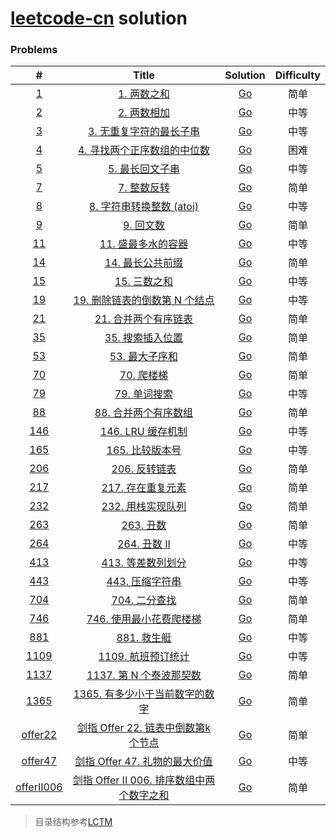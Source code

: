 # [leetcode-cn](https://leetcode-cn.com/) solution



### Problems
|                   #                   |                                                          Title                                                           |               Solution                | Difficulty |
| :-----------------------------------: | :----------------------------------------------------------------------------------------------------------------------: | :-----------------------------------: | :--------: |
|        [1](./algorithms/0001)         |                                 [1. 两数之和](https://leetcode-cn.com/problems/two-sum/)                                 |    [Go](./algorithms/0001/main.go)    |    简单    |
|        [2](./algorithms/0002)         |                             [2. 两数相加](https://leetcode-cn.com/problems/add-two-numbers/)                             |    [Go](./algorithms/0002/main.go)    |    中等    |
|        [3](./algorithms/0003)         |       [3. 无重复字符的最长子串](https://leetcode-cn.com/problems/longest-substring-without-repeating-characters/)        |    [Go](./algorithms/0003/main.go)    |    中等    |
|        [4](./algorithms/0004)         |               [4. 寻找两个正序数组的中位数](https://leetcode-cn.com/problems/median-of-two-sorted-arrays/)               |    [Go](./algorithms/0004/main.go)    |    困难    |
|        [5](./algorithms/0005)         |                    [5. 最长回文子串](https://leetcode-cn.com/problems/longest-palindromic-substring/)                    |    [Go](./algorithms/0005/main.go)    |    中等    |
|        [7](./algorithms/0007)         |                             [7. 整数反转](https://leetcode-cn.com/problems/reverse-integer/)                             |    [Go](./algorithms/0007/main.go)    |    简单    |
|        [8](./algorithms/0008)         |                   [8. 字符串转换整数 (atoi)](https://leetcode-cn.com/problems/string-to-integer-atoi/)                   |    [Go](./algorithms/0008/main.go)    |    中等    |
|        [9](./algorithms/0009)         |                             [9. 回文数](https://leetcode-cn.com/problems/palindrome-number/)                             |    [Go](./algorithms/0009/main.go)    |    简单    |
|        [11](./algorithms/0011)        |                    [11. 盛最多水的容器](https://leetcode-cn.com/problems/container-with-most-water/)                     |    [Go](./algorithms/0011/main.go)    |    中等    |
|        [14](./algorithms/0014)        |                       [14. 最长公共前缀](https://leetcode-cn.com/problems/longest-common-prefix/)                        |    [Go](./algorithms/0014/main.go)    |    简单    |
|        [15](./algorithms/0015)        |                                  [15. 三数之和](https://leetcode-cn.com/problems/3sum/)                                  |    [Go](./algorithms/0015/main.go)    |    中等    |
|        [19](./algorithms/0019)        |           [19. 删除链表的倒数第 N 个结点](https://leetcode-cn.com/problems/remove-nth-node-from-end-of-list/)            |    [Go](./algorithms/0019/main.go)    |    中等    |
|        [21](./algorithms/0021)        |                     [21. 合并两个有序链表](https://leetcode-cn.com/problems/merge-two-sorted-lists/)                     |    [Go](./algorithms/0021/main.go)    |    简单    |
|        [35](./algorithms/0035)        |                       [35. 搜索插入位置](https://leetcode-cn.com/problems/search-insert-position/)                       |    [Go](./algorithms/0035/main.go)    |    简单    |
|        [53](./algorithms/0053)        |                           [53. 最大子序和](https://leetcode-cn.com/problems/maximum-subarray/)                           |    [Go](./algorithms/0053/main.go)    |    简单    |
|        [70](./algorithms/0070)        |                             [70. 爬楼梯](https://leetcode-cn.com/problems/climbing-stairs/)                              |    [Go](./algorithms/0070/main.go)    |    简单    |
|        [79](./algorithms/0079)        |                              [79. 单词搜索](https://leetcode-cn.com/problems/word-search/)                               |    [Go](./algorithms/0079/main.go)    |    中等    |
|        [88](./algorithms/0088)        |                       [88. 合并两个有序数组](https://leetcode-cn.com/problems/merge-sorted-array/)                       |    [Go](./algorithms/0088/main.go)    |    简单    |
|       [146](./algorithms/0146)        |                             [146. LRU 缓存机制](https://leetcode-cn.com/problems/lru-cache/)                             |    [Go](./algorithms/0146/main.go)    |    中等    |
|       [165](./algorithms/0165)        |                       [165. 比较版本号](https://leetcode-cn.com/problems/compare-version-numbers/)                       |    [Go](./algorithms/0165/main.go)    |    中等    |
|       [206](./algorithms/0206)        |                          [206. 反转链表](https://leetcode-cn.com/problems/reverse-linked-list/)                          |    [Go](./algorithms/0206/main.go)    |    简单    |
|       [217](./algorithms/0217)        |                        [217. 存在重复元素](https://leetcode-cn.com/problems/contains-duplicate/)                         |    [Go](./algorithms/0217/main.go)    |    简单    |
|       [232](./algorithms/0232)        |                   [232. 用栈实现队列](https://leetcode-cn.com/problems/implement-queue-using-stacks/)                    |    [Go](./algorithms/0232/main.go)    |    简单    |
|       [263](./algorithms/0263)        |                                [263. 丑数](https://leetcode-cn.com/problems/ugly-number/)                                |    [Go](./algorithms/0263/main.go)    |    简单    |
|       [264](./algorithms/0264)        |                             [264. 丑数 II](https://leetcode-cn.com/problems/ugly-number-ii/)                             |    [Go](./algorithms/0264/main.go)    |    中等    |
|       [413](./algorithms/0413)        |                         [413. 等差数列划分](https://leetcode-cn.com/problems/arithmetic-slices/)                         |    [Go](./algorithms/0413/main.go)    |    中等    |
|       [443](./algorithms/0443)        |                         [443. 压缩字符串](https://leetcode-cn.com/problems/string-compression/)                          |    [Go](./algorithms/0443/main.go)    |    中等    |
|       [704](./algorithms/0704)        |                             [704. 二分查找](https://leetcode-cn.com/problems/binary-search/)                             |    [Go](./algorithms/0704/main.go)    |    简单    |
|       [746](./algorithms/0746)        |                  [746. 使用最小花费爬楼梯](https://leetcode-cn.com/problems/min-cost-climbing-stairs/)                   |    [Go](./algorithms/0746/main.go)    |    简单    |
|       [881](./algorithms/0881)        |                          [881. 救生艇](https://leetcode-cn.com/problems/boats-to-save-people/)                           |    [Go](./algorithms/0881/main.go)    |    中等    |
|       [1109](./algorithms/1109)       |                    [1109. 航班预订统计](https://leetcode-cn.com/problems/corporate-flight-bookings/)                     |    [Go](./algorithms/1109/main.go)    |    中等    |
|       [1137](./algorithms/1137)       |                   [1137. 第 N 个泰波那契数](https://leetcode-cn.com/problems/n-th-tribonacci-number/)                    |    [Go](./algorithms/1137/main.go)    |    简单    |
|       [1365](./algorithms/1365)       | [1365. 有多少小于当前数字的数字](https://leetcode-cn.com/problems/how-many-numbers-are-smaller-than-the-current-number/) |    [Go](./algorithms/1365/main.go)    |    简单    |
|    [offer22](./algorithms/offer22)    |   [剑指 Offer 22. 链表中倒数第k个节点](https://leetcode-cn.com/problems/lian-biao-zhong-dao-shu-di-kge-jie-dian-lcof/)   |  [Go](./algorithms/offer22/main.go)   |    简单    |
|    [offer47](./algorithms/offer47)    |             [剑指 Offer 47. 礼物的最大价值](https://leetcode-cn.com/problems/li-wu-de-zui-da-jie-zhi-lcof/)              |  [Go](./algorithms/offer47/main.go)   |    中等    |
| [offerII006](./algorithms/offerII006) |                  [剑指 Offer II 006. 排序数组中两个数字之和](https://leetcode-cn.com/problems/kLl5u1/)                   | [Go](./algorithms/offerII006/main.go) |    简单    |



> 目录结构参考[LCTM](https://github.com/passionatefool/LCTM)
